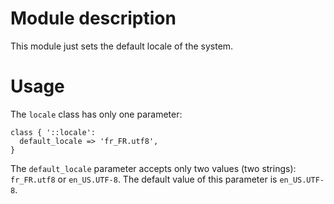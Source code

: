 # Module description

This module just sets the default locale of the system.

# Usage

The `locale` class has only one parameter:

```puppet
class { '::locale':
  default_locale => 'fr_FR.utf8',
}
```

The `default_locale` parameter accepts only two values (two
strings): `fr_FR.utf8` or `en_US.UTF-8`. The default value
of this parameter is `en_US.UTF-8`.


